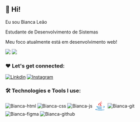 ## 👩 Hi!

Eu sou Bianca Leão
 
Estudante de Desenvolvimento de Sistemas

Meu foco atualmente está em desenvolvimento web!

<div>
  <img height="180em" src="https://github-readme-stats.vercel.app/api?username=leaobia&show_icons=true&theme=tokyonight"/>
  <img height="180em" src="https://github-readme-stats.vercel.app/api/top-langs/?username=leaobia&layout=compact&theme=tokyonight"/>
</div>

### ❤️ Let's get connected:

[![Linkdin](https://img.shields.io/badge/LinkedIn-0077B5?style=for-the-badge&logo=linkedin&logoColor=white)](https://www.linkedin.com/in/bianca-le%C3%A3o-411808227/)
[![Instagram](https://img.shields.io/badge/Instagram-E4405F?style=for-the-badge&logo=instagram&logoColor=white)](https://www.instagram.com/bibis_dev/)

### 🛠️ Technologies e Tools I use:

<div>
<img align="center" alt="Bianca-html" height="30" width="40" src="https://cdn.jsdelivr.net/gh/devicons/devicon/icons/html5/html5-original.svg"/>
<img align="center" alt="Bianca-css" height="30" width="40" src="https://cdn.jsdelivr.net/gh/devicons/devicon/icons/css3/css3-original.svg"/>
<img align="center" alt="Bianca-js" height="30" width="40" src="https://cdn.jsdelivr.net/gh/devicons/devicon/icons/javascript/javascript-original.svg"/>
<img align="center" alt="Bianca-java" height="30" width="40" src="https://raw.githubusercontent.com/devicons/devicon/master/icons/java/java-original.svg">
<img align="center" alt="Bianca-git" height="30" width="40" src="https://cdn.jsdelivr.net/gh/devicons/devicon/icons/git/git-original.svg"/>
<img align="center" alt="Bianca-figma" height="30" width="40" src="https://cdn.jsdelivr.net/gh/devicons/devicon/icons/figma/figma-original.svg"/>
<img align="center" alt="Bianca-github" height="30" width="40" src="https://cdn.jsdelivr.net/gh/devicons/devicon/icons/github/github-original.svg">

</div>
